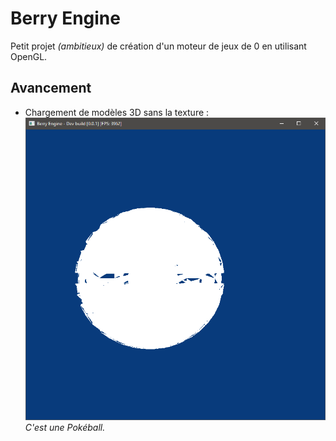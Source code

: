 # Berry Engine
Petit projet *(ambitieux)* de création d'un moteur de jeux de 0 en utilisant OpenGL.

## Avancement
- Chargement de modèles 3D sans la texture :<br>![avancement1](img/avancement1.png)<br>*C'est une Pokéball.*